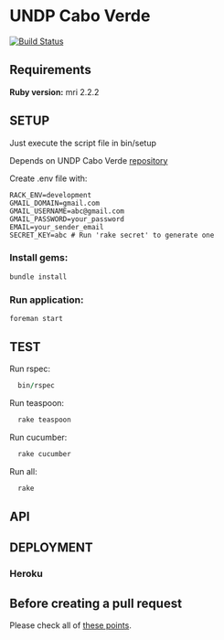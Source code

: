 # UNDP Cabo Verde #

[![Build Status](https://travis-ci.org/Vizzuality/undp_cabo_verde.svg?branch=staging)](https://travis-ci.org/Vizzuality/undp_cabo_verde)

## Requirements ##

  **Ruby version:** mri 2.2.2

## SETUP ##

Just execute the script file in bin/setup

  Depends on UNDP Cabo Verde [repository](https://github.com/Vizzuality/undp_cabo_verde)

  Create .env file with:

```
RACK_ENV=development
GMAIL_DOMAIN=gmail.com
GMAIL_USERNAME=abc@gmail.com
GMAIL_PASSWORD=your_password
EMAIL=your_sender_email
SECRET_KEY=abc # Run 'rake secret' to generate one 
```

### Install gems: ###

    bundle install

### Run application: ###

    foreman start

## TEST ##

  Run rspec: 
  ```ruby
    bin/rspec
  ```
  Run teaspoon: 
  ```ruby  
    rake teaspoon
  ```
  Run cucumber: 
  ```ruby  
    rake cucumber
  ```
  Run all: 
  ```ruby
    rake
  ```

## API ## 

## DEPLOYMENT ##

### Heroku ###

## Before creating a pull request

Please check all of [these points](https://github.com/Vizzuality/undp_cabo_verde/blob/master/CONTRIBUTING.md).
